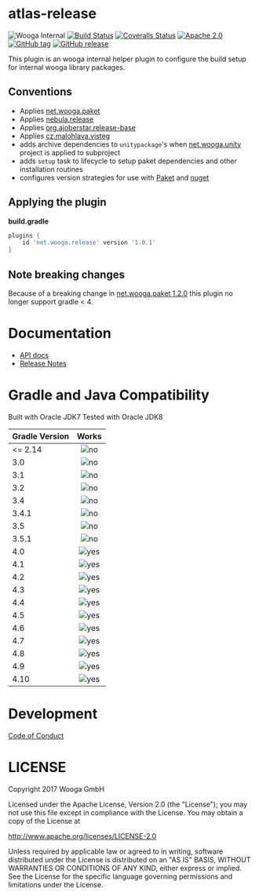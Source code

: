 atlas-release
===========

![Wooga Internal](https://img.shields.io/badge/wooga-internal-lightgray.svg?style=flat-square)
[![Build Status](https://img.shields.io/travis/wooga/atlas-release/master.svg?style=flat-square)](https://travis-ci.org/wooga/atlas-release)
[![Coveralls Status](https://img.shields.io/coveralls/wooga/atlas-release/master.svg?style=flat-square)](https://coveralls.io/github/wooga/atlas-release?branch=master)
[![Apache 2.0](https://img.shields.io/badge/license-Apache%202-blue.svg?style=flat-square)](https://raw.githubusercontent.com/wooga/atlas-release/master/LICENSE)
[![GitHub tag](https://img.shields.io/github/tag/wooga/atlas-release.svg?style=flat-square)]()
[![GitHub release](https://img.shields.io/github/release/wooga/atlas-release.svg?style=flat-square)]()

This plugin is an wooga internal helper plugin to configure the build setup for internal wooga library packages.

Conventions
-----------

* Applies [net.wooga.paket][atlas-paket]
* Applies [nebula.release][nebula-release]
* Applies [org.ajoberstar.release-base][gradle-git]
* Applies [cz.malohlava.visteg][visteg]
* adds archive dependencies to `unitypackage`'s when [net.wooga.unity][atlas-unity] project is applied to subproject
* adds `setup` task to lifecycle to setup paket dependencies and other installation routines
* configures version strategies for use with [Paket][paket] and [nuget][nuget]

Applying the plugin
-------------------

**build.gradle**
```groovy
plugins {
    id 'net.wooga.release' version '1.0.1'
}
```

Note breaking changes
---------------------

Because of a breaking change in [net.wooga.paket 1.2.0](https://github.com/wooga/atlas-paket/releases/tag/v1.2.0) this plugin no longer support gradle < 4.


Documentation
=============

- [API docs](https://wooga.github.io/atlas-release/docs/api/)
- [Release Notes](RELEASE_NOTES.md)

Gradle and Java Compatibility
=============================

Built with Oracle JDK7
Tested with Oracle JDK8

| Gradle Version | Works       |
| :------------- | :---------: |
| <= 2.14        | ![no]       |
| 3.0            | ![no]       |
| 3.1            | ![no]       |
| 3.2            | ![no]       |
| 3.4            | ![no]       |
| 3.4.1          | ![no]       |
| 3.5            | ![no]       |
| 3.5.1          | ![no]       |
| 4.0            | ![yes]      |
| 4.1            | ![yes]      |
| 4.2            | ![yes]      |
| 4.3            | ![yes]      |
| 4.4            | ![yes]      |
| 4.5            | ![yes]      |
| 4.6            | ![yes]      |
| 4.7            | ![yes]      |
| 4.8            | ![yes]      |
| 4.9            | ![yes]      |
| 4.10           | ![yes]      |

Development
===========
[Code of Conduct](docs/Code-of-conduct.md)

LICENSE
=======

Copyright 2017 Wooga GmbH

Licensed under the Apache License, Version 2.0 (the "License");
you may not use this file except in compliance with the License.
You may obtain a copy of the License at

<http://www.apache.org/licenses/LICENSE-2.0>

Unless required by applicable law or agreed to in writing, software
distributed under the License is distributed on an "AS IS" BASIS,
WITHOUT WARRANTIES OR CONDITIONS OF ANY KIND, either express or implied.
See the License for the specific language governing permissions and
limitations under the License.

<!-- Links -->
[atlas-paket]:      https://github.com/wooga/atlas-paket
[atlas-unity]:      https://github.com/wooga/atlas-unity
[nebula-release]:   https://github.com/nebula-plugins/nebula-release-plugin
[gradle-git]:       https://github.com/ajoberstar/gradle-git
[visteg]:           https://github.com/mmalohlava/gradle-visteg
[paket]:            https://fsprojects.github.io/Paket/
[nuget]:            https://www.nuget.org/

[yes]:              https://atlas-resources.wooga.com/icons/icon_check.svg "yes"
[no]:               https://atlas-resources.wooga.com/icons/icon_uncheck.svg "no"
